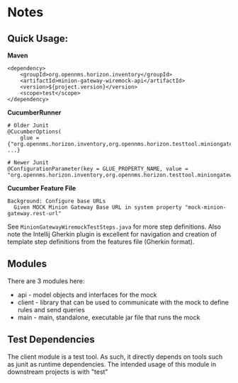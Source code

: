 # Notes

## Quick Usage:

**Maven**

    <dependency>
        <groupId>org.opennms.horizon.inventory</groupId>
        <artifactId>minion-gateway-wiremock-api</artifactId>
        <version>${project.version}</version>
        <scope>test</scope>
    </dependency>


**CucumberRunner**

    # Older Junit
	@CucumberOptions(
	    glue = {"org.opennms.horizon.inventory,org.opennms.horizon.testtool.miniongateway.wiremock.client", ...}

    # Newer Junit
    @ConfigurationParameter(key = GLUE_PROPERTY_NAME, value = "org.opennms.horizon.inventory,org.opennms.horizon.testtool.miniongateway.wiremock.client")

**Cucumber Feature File**

    Background: Configure base URLs
      Given MOCK Minion Gateway Base URL in system property "mock-minion-gateway.rest-url"

See `MinionGatewayWiremockTestSteps.java` for more step definitions.
Also note the Intellij Gherkin plugin is excellent for navigation and creation of template step definitions from the features file (Gherkin format).


## Modules

There are 3 modules here:

* api - model objects and interfaces for the mock
* client - library that can be used to communicate with the mock to define rules and send queries
* main - main, standalone, executable jar file that runs the mock


## Test Dependencies

The client module is a test tool.
As such, it directly depends on tools such as junit as runtime dependencies.
The intended usage of this module in downstream projects is with "<scope>test</scope>"
